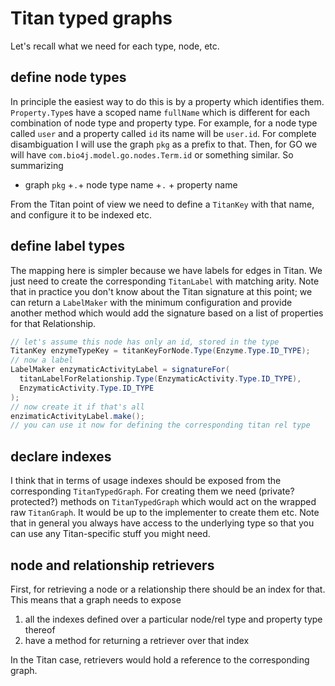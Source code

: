 # Titan typed graphs

Let's recall what we need for each type, node, etc.

## define node types

In principle the easiest way to do this is by a property which identifies them. `Property.Type`s have a scoped name `fullName` which is different for each combination of node type and property type. For example, for a node type called `user` and a property called `id` its name will be `user.id`. For complete disambiguation I will use the graph `pkg` as a prefix to that. Then, for GO we will have `com.bio4j.model.go.nodes.Term.id` or something similar. So summarizing

- graph `pkg` +`.`+ node type name +`.` + property name

From the Titan point of view we need to define a `TitanKey` with that name, and configure it to be indexed etc.

## define label types

The mapping here is simpler because we have labels for edges in Titan. We just need to create the corresponding `TitanLabel` with matching arity. Note that in practice you don't know about the Titan signature at this point; we can return a `LabelMaker` with the minimum configuration and provide another method which would add the signature based on a list of properties for that Relationship.

``` java
// let's assume this node has only an id, stored in the type
TitanKey enzymeTypeKey = titanKeyForNode.Type(Enzyme.Type.ID_TYPE);
// now a label
LabelMaker enzymaticActivityLabel = signatureFor(
  titanLabelForRelationship.Type(EnzymaticActivity.Type.ID_TYPE),
  EnzymaticActivity.Type.ID_TYPE
);
// now create it if that's all
enzimaticActivityLabel.make();
// you can use it now for defining the corresponding titan rel type
```

## declare indexes

I think that in terms of usage indexes should be exposed from the corresponding `TitanTypedGraph`. For creating them we need (private? protected?) methods on `TitanTypedGraph` which would act on the wrapped raw `TitanGraph`. It would be up to the implementer to create them etc. Note that in general you always have access to the underlying type so that you can use any Titan-specific stuff you might need.

## node and relationship retrievers

First, for retrieving a node or a relationship there should be an index for that. This means that a graph needs to expose

1. all the indexes defined over a particular node/rel type and property type thereof
2. have a method for returning a retriever over that index

In the Titan case, retrievers would hold a reference to the corresponding graph.